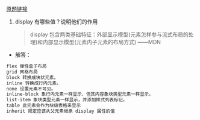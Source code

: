 [原题链接](http://blog.poetries.top/FE-Interview-Questions/base/#_10-display%E6%9C%89%E5%93%AA%E4%BA%9B%E5%80%BC%EF%BC%9F%E8%AF%B4%E6%98%8E%E4%BB%96%E4%BB%AC%E7%9A%84%E4%BD%9C%E7%94%A8)

1. display 有哪些值？说明他们的作用

   > display 包含两类基础特征：外部显示模型(元素怎样参与流式布局的处理)和内部显示模型(元素内子元素的布局方式) ——MDN

- 解答：

```js
flex 弹性盒子布局
grid 网格布局
block 转换成块状元素。
inline 转换成行内元素。
none 设置元素不可见。
inline-block 象行内元素一样显示，但其内容象块类型元素一样显示。
list-item 象块类型元素一样显示，并添加样式列表标记。
table 此元素会作为块级表格来显示
inherit 规定应该从父元素继承 display 属性的值
```

